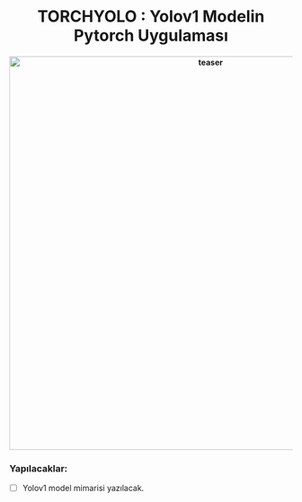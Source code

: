 <div align="center">
<h1>
  TORCHYOLO : Yolov1 Modelin Pytorch Uygulaması
</h1>

<h4>
    <img width="700" alt="teaser" src="https://raw.githubusercontent.com/kadirnar/torchyolo/main/doc/readme-yolo.png">
</h4>
</div>

  
<h3>
Yapılacaklar:
</h3>

- [ ] Yolov1 model mimarisi yazılacak.
